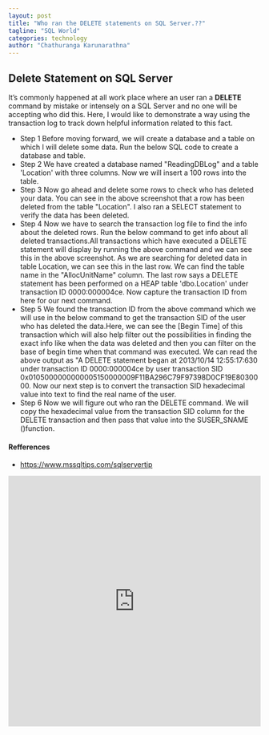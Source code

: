 ```yaml
---
layout: post
title: "Who ran the DELETE statements on SQL Server.??"
tagline: "SQL World"
categories: technology
author: "Chathuranga Karunarathna"
---
```

## Delete Statement on SQL Server

It’s commonly happened at all work place where an user ran a **DELETE** command by
mistake or intensely on a SQL Server and no one will be accepting who did this. Here, I
would like to demonstrate a way using the transaction log to track down helpful
information related to this fact.
* Step 1
Before moving forward, we will create a database and a table on which I will delete some
data. Run the below SQL code to create a database and table.
* Step 2
We have created a database named "ReadingDBLog" and a table 'Location' with three
columns. Now we will insert a 100 rows into the table.
* Step 3
Now go ahead and delete some rows to check who has deleted your data.
You can see in the above screenshot that a row has been deleted from the table "Location". I
also ran a SELECT statement to verify the data has been deleted.
* Step 4
Now we have to search the transaction log file to find the info about the deleted rows. Run
the below command to get info about all deleted transactions.All transactions which have executed a DELETE statement will display by running the
above command and we can see this in the above screenshot. As we are searching for
deleted data in table Location, we can see this in the last row. We can find the table name in
the "AllocUnitName" column. The last row says a DELETE statement has been performed
on a HEAP table 'dbo.Location' under transaction ID 0000:000004ce. Now capture the
transaction ID from here for our next command.
* Step 5
We found the transaction ID from the above command which we will use in the below
command to get the transaction SID of the user who has deleted the data.Here, we can see the [Begin Time] of this transaction which will also help filter out the
possibilities in finding the exact info like when the data was deleted and then you can filter
on the base of begin time when that command was executed.
We can read the above output as "A DELETE statement began at 2013/10/14 12:55:17:630
under transaction ID 0000:000004ce by user transaction SID
0x0105000000000005150000009F11BA296C79F97398D0CF19E8030000.
Now our next step is to convert the transaction SID hexadecimal value into text to find the
real name of the user.
* Step 6
Now we will figure out who ran the DELETE command. We will copy the hexadecimal value
from the transaction SID column for the DELETE transaction and then pass that value into the SUSER_SNAME ()function.


#### Refferences
* <https://www.mssqltips.com/sqlservertip>

<embed src="https://drive.google.com/viewerng/viewer?embedded=true&url=https://github.com/aviorsys/aviorsys.github.io/raw/master/uploads/finding-a-user-who-ran-a-delete-statement.pdf" width="100%" height="500">
